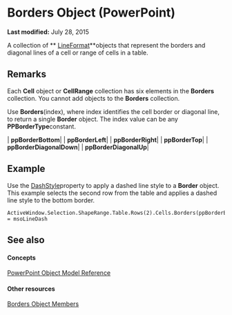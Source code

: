 
# Borders Object (PowerPoint)

 **Last modified:** July 28, 2015

A collection of  ** [LineFormat](11c955d5-bbda-d99f-cec9-fc6187450a12.md)**objects that represent the borders and diagonal lines of a cell or range of cells in a table.

## Remarks

Each  **Cell** object or **CellRange** collection has six elements in the **Borders** collection. You cannot add objects to the **Borders** collection.

Use  **Borders**(index), where index identifies the cell border or diagonal line, to return a single  **Border** object. The index value can be any **PPBorderType**constant.



| **ppBorderBottom**|
| **ppBorderLeft**|
| **ppBorderRight**|
| **ppBorderTop**|
| **ppBorderDiagonalDown**|
| **ppBorderDiagonalUp**|

## Example

Use the  [DashStyle](7fc898b4-1eea-21fc-52e5-0ec92bde527f.md)property to apply a dashed line style to a  **Border** object. This example selects the second row from the table and applies a dashed line style to the bottom border.


```
ActiveWindow.Selection.ShapeRange.Table.Rows(2).Cells.Borders(ppBorderBottom).DashStyle = msoLineDash
```


## See also


#### Concepts


 [PowerPoint Object Model Reference](00acd64a-5896-0459-39af-98df2849849e.md)
#### Other resources


 [Borders Object Members](46ba48eb-a926-c420-505d-71aafbc69fad.md)
